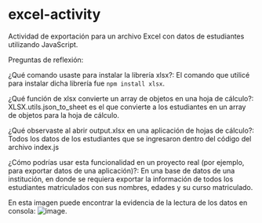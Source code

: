 # excel-activity
Actividad de exportación para un archivo Excel con datos de estudiantes utilizando JavaScript.

Preguntas de reflexión:

¿Qué comando usaste para instalar la librería xlsx?: El comando que utilicé para instalar dicha librería fue `npm install xlsx`.

¿Qué función de xlsx convierte un array de objetos en una hoja de cálculo?: XLSX.utils.json_to_sheet es el que convierte a los estudiantes en un array de objetos para la hoja de cálculo.

¿Qué observaste al abrir output.xlsx en una aplicación de hojas de cálculo?: Todos los datos de los estudiantes que se ingresaron dentro del código del archivo index.js

¿Cómo podrías usar esta funcionalidad en un proyecto real (por ejemplo, para exportar datos de una aplicación)?: En una base de datos de una institución, en donde se requiera exportar la información de todos los estudiantes matriculados con sus nombres, edades y su curso matriculado.


En esta imagen puede encontrar la evidencia de la lectura de los datos en consola: ![image](https://github.com/user-attachments/assets/ff8066af-c3d9-41d7-ae16-f2b534a6072d).
